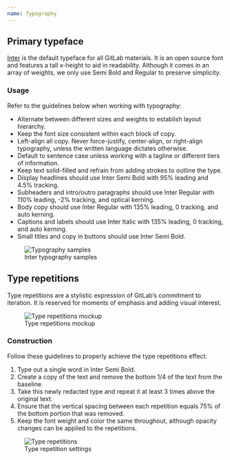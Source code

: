 ```yaml
---
name: Typography
---
```


## Primary typeface

[Inter](https://fonts.google.com/specimen/Inter?preview.text=Inter&preview.text_type=custom&query=Inter) is the default typeface for all GitLab materials. It is an open source font and features a tall x-height to aid in readability. Although it comes in an array of weights, we only use Semi Bold and Regular to preserve simplicity.

### Usage

Refer to the guidelines below when working with typography:

- Alternate between different sizes and weights to establish layout hierarchy.
- Keep the font size consistent within each block of copy.
- Left-align all copy. Never force-justify, center-align, or right-align typography, unless the written language dictates otherwise.
- Default to sentence case unless working with a tagline or different tiers of information.
- Keep text solid-filled and refrain from adding strokes to outline the type.
- Display headlines should use Inter Semi Bold with 95% leading and 4.5% tracking.
- Subheaders and intro/outro paragraphs should use Inter Regular with 110% leading, -2% tracking, and optical kerning.
- Body copy should use Inter Regular with 135% leading, 0 tracking, and auto kerning.
- Captions and labels should use Inter Italic with 135% leading, 0 tracking, and auto kerning.
- Small titles and copy in buttons should use Inter Semi Bold.

<figure class="figure" role="figure" aria-label="Inter typography samples">
  <img class="figure-img p-a-5" src="/img/brand/typography.svg" alt="Typography samples" role="img" />
  <figcaption class="figure-caption">Inter typography samples</figcaption>
</figure>

## Type repetitions

Type repetitions are a stylistic expression of GitLab’s commitment to iteration. It is reserved for moments of emphasis and adding visual interest. 

<figure class="figure" role="figure" aria-label="Type repetitions mockup">
  <img class="figure-img img-50" src="/img/brand/devops-shirt-mockup.png" alt="Type repetitions mockup" role="img" />
  <figcaption class="figure-caption">Type repetitions mockup</figcaption>
</figure>

### Construction

Follow these guidelines to properly achieve the type repetitions effect:

1. Type out a single word in Inter Semi Bold.
1. Create a copy of the text and remove the bottom 1/4 of the text from the baseline.
1. Take this newly redacted type and repeat it at least 3 times above the original text.
1. Ensure that the vertical spacing between each repetition equals 75% of the bottom portion that was removed.
1. Keep the font weight and color the same throughout, although opacity changes can be applied to the repetitions.

<figure class="figure" role="figure" aria-label="Type repetition settings">
  <img class="figure-img p-a-5" src="/img/brand/type-repetitions.svg" alt="Type repetitions" role="img" />
  <figcaption class="figure-caption">Type repetition settings</figcaption>
</figure>
